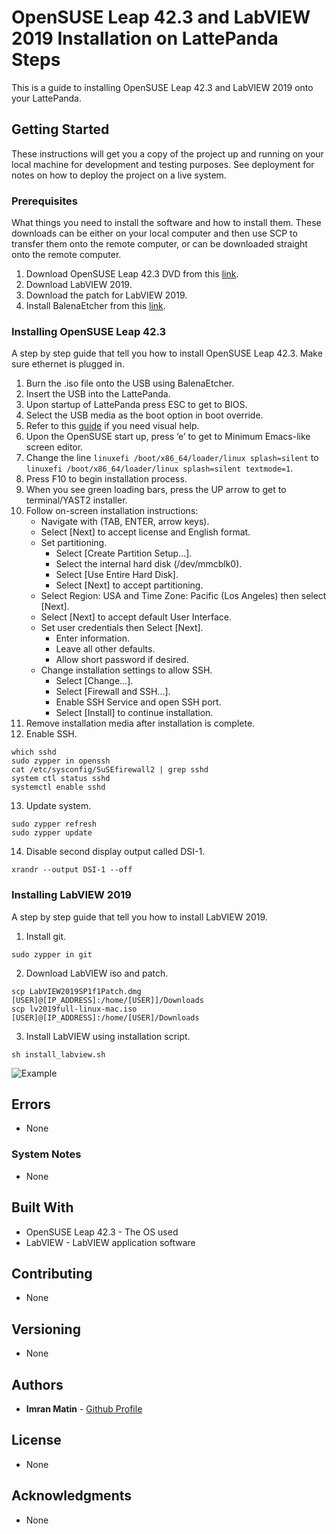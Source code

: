 # OpenSUSE Leap 42.3 and LabVIEW 2019 Installation on LattePanda Steps

This is a guide to installing OpenSUSE Leap 42.3 and LabVIEW 2019 onto your LattePanda.

## Getting Started

These instructions will get you a copy of the project up and running on your local machine for development and testing purposes. See deployment for notes on how to deploy the project on a live system.

### Prerequisites

What things you need to install the software and how to install them. These downloads can be either on your local computer
and then use SCP to transfer them onto the remote computer, or can be downloaded straight onto the remote computer.

1. Download OpenSUSE Leap 42.3 DVD from this [link](http://download.opensuse.org/ports/ppc/distribution/leap/42.3/iso/).
2. Download LabVIEW 2019.
3. Download the patch for LabVIEW 2019.
4. Install BalenaEtcher from this [link](https://www.balena.io/etcher/).

### Installing OpenSUSE Leap 42.3

A step by step guide that tell you how to install OpenSUSE Leap 42.3. Make sure ethernet is plugged in.

1. Burn the .iso file onto the USB using BalenaEtcher.
2. Insert the USB into the LattePanda.
3. Upon startup of LattePanda press ESC to get to BIOS.
4. Select the USB media as the boot option in boot override.
5. Refer to this [guide](https://cloudyday.tech.blog/2018/08/19/lattepanda/) if you need visual help.
6. Upon the OpenSUSE start up, press ‘e’ to get to Minimum Emacs-like screen editor.
7. Change the line `linuxefi /boot/x86_64/loader/linux splash=silent` to `linuxefi /boot/x86_64/loader/linux splash=silent textmode=1`.
8. Press F10 to begin installation process.
9. When you see green loading bars, press the UP arrow to get to terminal/YAST2 installer.
10. Follow on-screen installation instructions:
    - Navigate with (TAB, ENTER, arrow keys).
    - Select [Next] to accept license and English format.
    - Set partitioning.
        - Select [Create Partition Setup...].
        - Select the internal hard disk (/dev/mmcblk0).
        - Select [Use Entire Hard Disk].
        - Select [Next] to accept partitioning.
    - Select Region: USA and Time Zone: Pacific (Los Angeles) then select [Next].
    - Select [Next] to accept default User Interface.
    - Set user credentials then Select [Next].
        - Enter information.
        - Leave all other defaults.
        - Allow short password if desired.
    - Change installation settings to allow SSH.
        - Select [Change...].
        - Select [Firewall and SSH...].
        - Enable SSH Service and open SSH port.
        - Select [Install] to continue installation.
11. Remove installation media after installation is complete.
12. Enable SSH.
```
which sshd
sudo zypper in openssh
cat /etc/sysconfig/SuSEfirewall2 | grep sshd
system ctl status sshd
systemctl enable sshd
```
13. Update system.
```
sudo zypper refresh
sudo zypper update
```
14. Disable second display output called DSI-1.
```
xrandr --output DSI-1 --off
```


### Installing LabVIEW 2019

A step by step guide that tell you how to install LabVIEW 2019.

1. Install git.
```
sudo zypper in git
```
2. Download LabVIEW iso and patch.
```
scp LabVIEW2019SP1f1Patch.dmg [USER]@[IP_ADDRESS]:/home/[USER]]/Downloads
scp lv2019full-linux-mac.iso [USER]@[IP_ADDRESS]:/home/[USER]/Downloads
```
3. Install LabVIEW using installation script.
```
sh install_labview.sh
```


![Example]()

## Errors

* None

### System Notes

* None

## Built With

* OpenSUSE Leap 42.3 - The OS used
* LabVIEW - LabVIEW application software

## Contributing

* None

## Versioning

* None

## Authors

* **Imran Matin** - [Github Profile](https://github.com/imranmatin23)

## License

* None

## Acknowledgments

* None

